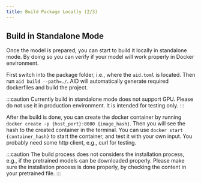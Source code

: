 ```yaml
---
title: Build Package Locally (2/3)
---
```


## Build in Standalone Mode

Once the model is prepared, you can start to build it locally in standalone mode. By doing so you can verify if your model will work properly in Docker environment.

First switch into the package folder, i.e., where the `aid.toml` is located. Then run `aid build --path=./`. AID will automatically generate required dockerfiles and build the project.

:::caution
Currently build in standalone mode does not support GPU. Please do not use it in production environment. It is intended for testing only.
:::

After the build is done, you can create the docker container by running `docker create -p {host_port}:8080 {image_hash}`. Then you will see the hash to the created container in the terminal. You can use `docker start {container_hash}` to start the container, and test it with your own input. You probably need some http client, e.g., curl for testing.

:::caution
The build process does not considers the installation process, e.g., if the pretrained models can be downloaded properly. Please make sure the installation process is done properly, by checking the content in your pretrained file.
:::
